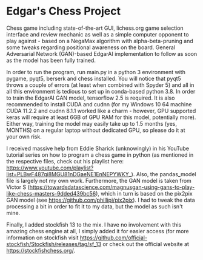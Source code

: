 # Edgar's Chess Project


Chess game including state-of-the-art GUI, lichess.org game selection interface and review mechanic as well as a simple computer opponent to play against - based on a NegaMax algorithm with alpha-beta-pruning and some tweaks regarding positional awareness on the board. General Adversarial Network (GAN)-based EdgarAI implementation to follow as soon as the model has been fully trained.

In order to run the program, run main.py in a python 3 environment with pygame, pyqt5, berserk and chess installed. You will notice that pyqt5 throws a couple of errors (at least when combined with Spyder 5) and all in all this environment is tedious to set up in conda-based python 3.8. In order to train the EdgarAI GAN model, tensorflow 2.5 is required. It is also recommended to install CUDA and cudnn (for my Windows 10 64 machine CUDA 11.2.2 and cudnn 8.1.1 worked like a charm - however, GPU supported keras will require at least 6GB of GPU RAM for this model, potentially more). Either way, training the model may easily take up to 1.5 months (yes, MONTHS) on a regular laptop without dedicated GPU, so please do it at your own risk.

I received massive help from Eddie Sharick (unknowingly) in his YouTube tutorial series on how to program a chess game in python (as mentioned in the respective files, check out his playlist here: https://www.youtube.com/playlist?list=PLBwF487qi8MGU81nDGaeNE1EnNEPYWKY_). Also, the pandas_model file is largely not my own work. Furthermore, the GAN model is taken from Victor S (https://towardsdatascience.com/magnusgan-using-gans-to-play-like-chess-masters-9dded439bc56), which in turn is based on the pix2pix GAN model (see https://github.com/phillipi/pix2pix). I had to tweak the data processing a bit in order to fit it to my data, but the model as such isn't mine.

Finally, I added stockfish 13 to the mix. I have no involvement with this amazing chess engine at all, I simply added it for easier access (for more information on stockfish visit https://github.com/official-stockfish/Stockfish/releases/tag/sf_13 or check out the official website at https://stockfishchess.org/.
